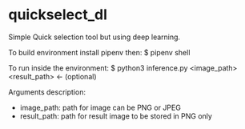 # quickselect_dl
Simple Quick selection tool but using deep learning.

To build environment install pipenv then:
$ pipenv shell

To run inside the environment:
$ python3 inference.py <image_path> <result_path> <- (optional)

Arguments description: 
- image_path: path for image can be PNG or JPEG
- result_path: path for result image to be stored in PNG only

